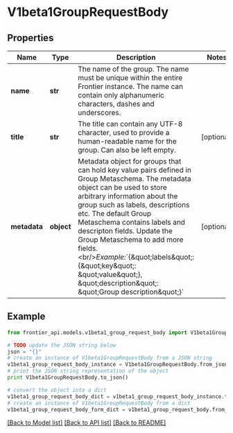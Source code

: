 # V1beta1GroupRequestBody


## Properties
Name | Type | Description | Notes
------------ | ------------- | ------------- | -------------
**name** | **str** | The name of the group. The name must be unique within the entire Frontier instance. The name can contain only alphanumeric characters, dashes and underscores. | 
**title** | **str** | The title can contain any UTF-8 character, used to provide a human-readable name for the group. Can also be left empty. | [optional] 
**metadata** | **object** | Metadata object for groups that can hold key value pairs defined in Group Metaschema. The metadata object can be used to store arbitrary information about the group such as labels, descriptions etc. The default Group Metaschema contains labels and descripton fields. Update the Group Metaschema to add more fields.&lt;br/&gt;*Example:*&#x60;{\&quot;labels\&quot;: {\&quot;key\&quot;: \&quot;value\&quot;}, \&quot;description\&quot;: \&quot;Group description\&quot;}&#x60; | [optional] 

## Example

```python
from frontier_api.models.v1beta1_group_request_body import V1beta1GroupRequestBody

# TODO update the JSON string below
json = "{}"
# create an instance of V1beta1GroupRequestBody from a JSON string
v1beta1_group_request_body_instance = V1beta1GroupRequestBody.from_json(json)
# print the JSON string representation of the object
print V1beta1GroupRequestBody.to_json()

# convert the object into a dict
v1beta1_group_request_body_dict = v1beta1_group_request_body_instance.to_dict()
# create an instance of V1beta1GroupRequestBody from a dict
v1beta1_group_request_body_form_dict = v1beta1_group_request_body.from_dict(v1beta1_group_request_body_dict)
```
[[Back to Model list]](../README.md#documentation-for-models) [[Back to API list]](../README.md#documentation-for-api-endpoints) [[Back to README]](../README.md)


